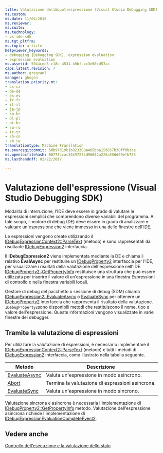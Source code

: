 ```yaml
---
title: Valutazione dell&quot;espressione (Visual Studio Debugging SDK) | Documenti di Microsoft
ms.custom: 
ms.date: 11/04/2016
ms.reviewer: 
ms.suite: 
ms.technology:
- vs-ide-sdk
ms.tgt_pltfrm: 
ms.topic: article
helpviewer_keywords:
- debugging [Debugging SDK], expression evaluation
- expression evaluation
ms.assetid: 5044ced5-c18c-4534-b0bf-cc3e50cd57ac
caps.latest.revision: 7
ms.author: gregvanl
manager: ghogen
translation.priority.mt:
- cs-cz
- de-de
- es-es
- fr-fr
- it-it
- ja-jp
- ko-kr
- pl-pl
- pt-br
- ru-ru
- tr-tr
- zh-cn
- zh-tw
translationtype: Machine Translation
ms.sourcegitcommit: 5db97d19b1b823388a465bba15d057b30ff0b3ce
ms.openlocfilehash: 68773ccac304972f4d96642a226a586d69efb783
ms.lasthandoff: 02/22/2017

---
```

# <a name="expression-evaluation-visual-studio-debugging-sdk"></a>Valutazione dell'espressione (Visual Studio Debugging SDK)
Modalità di interruzione, l'IDE deve essere in grado di valutare le espressioni semplici che comprendono diverse variabili del programma. A tale scopo, il motore di debug (DE) deve essere in grado di analizzare e valutare un'espressione che viene immesso in una delle finestre dell'IDE.  
  
 Le espressioni vengono create utilizzando il [IDebugExpressionContext2::ParseText](../../extensibility/debugger/reference/idebugexpressioncontext2-parsetext.md) (metodo) e sono rappresentati da risultante [IDebugExpression2](../../extensibility/debugger/reference/idebugexpression2.md) interfaccia.  
  
 Il **IDebugExpression2** viene implementata mediante la DE e chiama il relativo **EvalAsync** per restituire un [IDebugProperty2](../../extensibility/debugger/reference/idebugproperty2.md) interfaccia per l'IDE, per visualizzare i risultati della valutazione dell'espressione nell'IDE. [IDebugProperty2::GetPropertyInfo](../../extensibility/debugger/reference/idebugproperty2-getpropertyinfo.md) restituisce una struttura che può essere utilizzata per inserire il valore di un'espressione in una finestra Espressioni di controllo o nella finestra variabili locali.  
  
 Gestore di debug del pacchetto o sessione di debug (SDM) chiama [IDebugExpression2::EvaluateAsync](../../extensibility/debugger/reference/idebugexpression2-evaluateasync.md) o [EvaluateSync](../../extensibility/debugger/reference/idebugexpression2-evaluatesync.md) per ottenere un [IDebugProperty2](../../extensibility/debugger/reference/idebugproperty2.md) interfaccia che rappresenta il risultato della valutazione. `IDebugProperty2`sono disponibili metodi che restituiscono il nome, tipo e valore dell'espressione. Queste informazioni vengono visualizzate in varie finestre del debugger.  
  
## <a name="using-expression-evaluation"></a>Tramite la valutazione di espressioni  
 Per utilizzare la valutazione di espressioni, è necessario implementare il [IDebugExpressionContext2::ParseText](../../extensibility/debugger/reference/idebugexpressioncontext2-parsetext.md) (metodo) e tutti i metodi di [IDebugExpression2](../../extensibility/debugger/reference/idebugexpression2.md) interfaccia, come illustrato nella tabella seguente.  
  
|Metodo|Descrizione|  
|------------|-----------------|  
|[EvaluateAsync](../../extensibility/debugger/reference/idebugexpression2-evaluateasync.md)|Valuta un'espressione in modo asincrono.|  
|[Abort](../../extensibility/debugger/reference/idebugexpression2-abort.md)|Termina la valutazione di espressioni asincrona.|  
|[EvaluateSync](../../extensibility/debugger/reference/idebugexpression2-evaluatesync.md)|Valuta un'espressione in modo sincrono.|  
  
 Valutazione sincrona e asincrona è necessaria l'implementazione di [IDebugProperty2::GetPropertyInfo](../../extensibility/debugger/reference/idebugproperty2-getpropertyinfo.md) metodo. Valutazione dell'espressione asincrona richiede l'implementazione di [IDebugExpressionEvaluationCompleteEvent2](../../extensibility/debugger/reference/idebugexpressionevaluationcompleteevent2.md).  
  
## <a name="see-also"></a>Vedere anche  
 [Controllo dell'esecuzione e la valutazione dello stato](../../extensibility/debugger/execution-control-and-state-evaluation.md)
